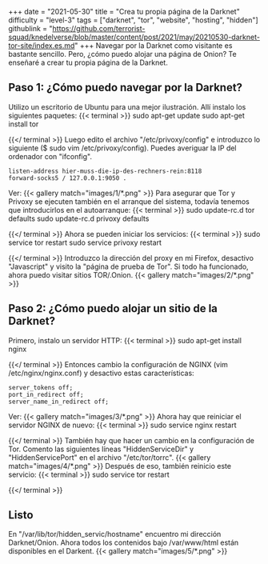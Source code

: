 +++
date = "2021-05-30"
title = "Crea tu propia página de la Darknet"
difficulty = "level-3"
tags = ["darknet", "tor", "website", "hosting", "hidden"]
githublink = "https://github.com/terrorist-squad/knedelverse/blob/master/content/post/2021/may/20210530-darknet-tor-site/index.es.md"
+++
Navegar por la Darknet como visitante es bastante sencillo. Pero, ¿cómo puedo alojar una página de Onion? Te enseñaré a crear tu propia página de la Darknet.
## Paso 1: ¿Cómo puedo navegar por la Darknet?
Utilizo un escritorio de Ubuntu para una mejor ilustración. Allí instalo los siguientes paquetes:
{{< terminal >}}
sudo apt-get update
sudo apt-get install tor 

{{</ terminal >}}
Luego edito el archivo "/etc/privoxy/config" e introduzco lo siguiente ($ sudo vim /etc/privoxy/config). Puedes averiguar la IP del ordenador con "ifconfig".
```
listen-address hier-muss-die-ip-des-rechners-rein:8118
forward-socks5 / 127.0.0.1:9050 .

```
Ver:
{{< gallery match="images/1/*.png" >}}
Para asegurar que Tor y Privoxy se ejecuten también en el arranque del sistema, todavía tenemos que introducirlos en el autoarranque:
{{< terminal >}}
sudo update-rc.d tor defaults
sudo update-rc.d privoxy defaults

{{</ terminal >}}
Ahora se pueden iniciar los servicios:
{{< terminal >}}
sudo service tor restart
sudo service privoxy restart

{{</ terminal >}}
Introduzco la dirección del proxy en mi Firefox, desactivo "Javascript" y visito la "página de prueba de Tor". Si todo ha funcionado, ahora puedo visitar sitios TOR/.Onion.
{{< gallery match="images/2/*.png" >}}

## Paso 2: ¿Cómo puedo alojar un sitio de la Darknet?
Primero, instalo un servidor HTTP:
{{< terminal >}}
sudo apt-get install nginx

{{</ terminal >}}
Entonces cambio la configuración de NGINX (vim /etc/nginx/nginx.conf) y desactivo estas características:
```
server_tokens off;
port_in_redirect off;
server_name_in_redirect off;

```
Ver:
{{< gallery match="images/3/*.png" >}}
Ahora hay que reiniciar el servidor NGINX de nuevo:
{{< terminal >}}
sudo service nginx restart

{{</ terminal >}}
También hay que hacer un cambio en la configuración de Tor. Comento las siguientes líneas "HiddenServiceDir" y "HiddenServicePort" en el archivo "/etc/tor/torrc".
{{< gallery match="images/4/*.png" >}}
Después de eso, también reinicio este servicio:
{{< terminal >}}
sudo service tor restart

{{</ terminal >}}

## Listo
En "/var/lib/tor/hidden_servic/hostname" encuentro mi dirección Darknet/Onion. Ahora todos los contenidos bajo /var/www/html están disponibles en el Darkent.
{{< gallery match="images/5/*.png" >}}